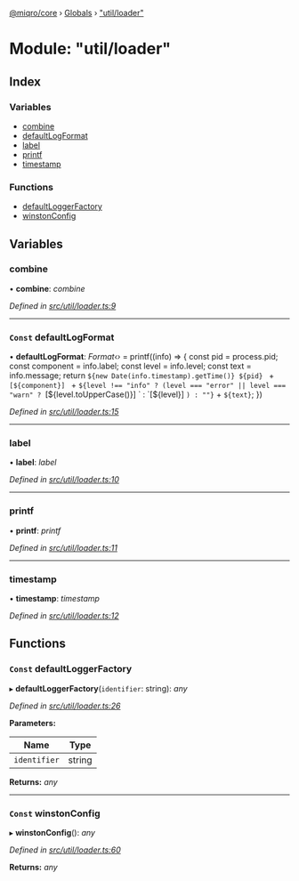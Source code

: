 [@miqro/core](../README.md) › [Globals](../globals.md) › ["util/loader"](_util_loader_.md)

# Module: "util/loader"

## Index

### Variables

* [combine](_util_loader_.md#combine)
* [defaultLogFormat](_util_loader_.md#const-defaultlogformat)
* [label](_util_loader_.md#label)
* [printf](_util_loader_.md#printf)
* [timestamp](_util_loader_.md#timestamp)

### Functions

* [defaultLoggerFactory](_util_loader_.md#const-defaultloggerfactory)
* [winstonConfig](_util_loader_.md#const-winstonconfig)

## Variables

###  combine

• **combine**: *combine*

*Defined in [src/util/loader.ts:9](https://github.com/claukers/miqro-core/blob/45c7f28/src/util/loader.ts#L9)*

___

### `Const` defaultLogFormat

• **defaultLogFormat**: *Format‹›* = printf((info) => {
  const pid = process.pid;
  const component = info.label;
  const level = info.level;
  const text = info.message;
  return `${new Date(info.timestamp).getTime()} ${pid} ` +
    `[${component}] ` +
    `${level !== "info" ? (level === "error" || level === "warn" ? `[${level.toUpperCase()}] ` : `[${level}] `) : ""}` +
    `${text}`;
})

*Defined in [src/util/loader.ts:15](https://github.com/claukers/miqro-core/blob/45c7f28/src/util/loader.ts#L15)*

___

###  label

• **label**: *label*

*Defined in [src/util/loader.ts:10](https://github.com/claukers/miqro-core/blob/45c7f28/src/util/loader.ts#L10)*

___

###  printf

• **printf**: *printf*

*Defined in [src/util/loader.ts:11](https://github.com/claukers/miqro-core/blob/45c7f28/src/util/loader.ts#L11)*

___

###  timestamp

• **timestamp**: *timestamp*

*Defined in [src/util/loader.ts:12](https://github.com/claukers/miqro-core/blob/45c7f28/src/util/loader.ts#L12)*

## Functions

### `Const` defaultLoggerFactory

▸ **defaultLoggerFactory**(`identifier`: string): *any*

*Defined in [src/util/loader.ts:26](https://github.com/claukers/miqro-core/blob/45c7f28/src/util/loader.ts#L26)*

**Parameters:**

Name | Type |
------ | ------ |
`identifier` | string |

**Returns:** *any*

___

### `Const` winstonConfig

▸ **winstonConfig**(): *any*

*Defined in [src/util/loader.ts:60](https://github.com/claukers/miqro-core/blob/45c7f28/src/util/loader.ts#L60)*

**Returns:** *any*
